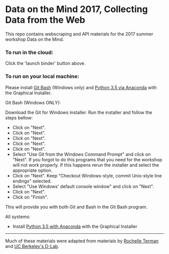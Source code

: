 # Data on the Mind 2017, Collecting Data from the Web

This repo contains webscraping and API materials for the 2017 summer workshop Data on the Mind.

### To run in the cloud:
Click the 'launch binder' button above.

### To run on your local machine:

Please install [Git Bash](https://git-for-windows.github.io) (Windows only) and [Python 3.5 via Anaconda](https://www.continuum.io/downloads) with the Graphical Installer. 

Git Bash (Windows ONLY):

Download the Git for Windows installer.
Run the installer and follow the steps bellow:

* Click on "Next".
* Click on "Next".
* Click on "Next".
* Click on "Next".
* Click on "Next".
* Select "Use Git from the Windows Command Prompt" and click on "Next". If you forgot to do this programs that you need for the workshop will not work properly. If this happens rerun the installer and select the appropriate option.
* Click on "Next". Keep "Checkout Windows-style, commit Unix-style line endings" selected.
* Select "Use Windows' default console window" and click on "Next".
* Click on "Next".
* Click on "Finish".

This will provide you with both Git and Bash in the Git Bash program.

All systems:

* Install [Python 3.5 with Anaconda](https://www.continuum.io/downloads) with the Graphical Installer


---

Much of these materials were adapted from materials by [Rochelle Terman](https://github.com/rochelleterman) and [UC Berkeley's D-Lab](http://dlab.berkeley.edu/).